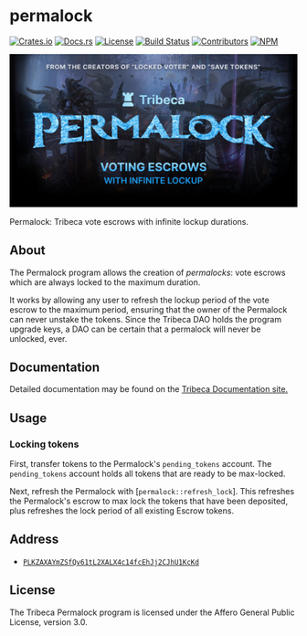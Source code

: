 # permalock

[![Crates.io](https://img.shields.io/crates/v/permalock)](https://crates.io/crates/permalock)
[![Docs.rs](https://img.shields.io/docsrs/permalock)](https://docs.rs/permalock)
[![License](https://img.shields.io/crates/l/permalock)](https://github.com/TribecaHQ/permalock/blob/master/LICENSE)
[![Build Status](https://img.shields.io/github/workflow/status/TribecaHQ/permalock/E2E/master)](https://github.com/TribecaHQ/permalock/actions/workflows/programs-e2e.yml?query=branch%3Amaster)
[![Contributors](https://img.shields.io/github/contributors/TribecaHQ/permalock)](https://github.com/TribecaHQ/permalock/graphs/contributors)
[![NPM](https://img.shields.io/npm/v/@tribecahq/permalock)](https://www.npmjs.com/package/@tribecahq/permalock)

<p align="center">
    <img src="https://raw.githubusercontent.com/TribecaHQ/permalock/master/images/banner.png" />
</p>

Permalock: Tribeca vote escrows with infinite lockup durations.

## About

The Permalock program allows the creation of _permalocks_: vote escrows which are always locked to the maximum duration.

It works by allowing any user to refresh the lockup period of the vote escrow to the maximum period,
ensuring that the owner of the Permalock can never unstake the tokens. Since the Tribeca DAO holds the program
upgrade keys, a DAO can be certain that a permalock will never be unlocked, ever.

## Documentation

Detailed documentation may be found on the [Tribeca Documentation site.](https://docs.tribeca.so)

## Usage

### Locking tokens

First, transfer tokens to the Permalock's `pending_tokens` account. The `pending_tokens` account holds all tokens that
are ready to be max-locked.

Next, refresh the Permalock with [`permalock::refresh_lock`]. This refreshes the Permalock's escrow
to max lock the tokens that have been deposited, plus refreshes the lock period of all existing Escrow tokens.

## Address

- [`PLKZAXAYmZSfQv61tL2XALX4c14fcEhJj2CJhU1KcKd`](https://explorer.solana.com/address/PLKZAXAYmZSfQv61tL2XALX4c14fcEhJj2CJhU1KcKd)

## License

The Tribeca Permalock program is licensed under the Affero General Public License, version 3.0.
